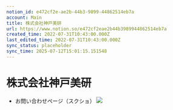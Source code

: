 ```yaml
---
notion_id: e472cf2e-ae2b-44b3-9899-44862514eb7a
account: Main
title: 株式会社神戸美研
url: https://www.notion.so/e472cf2eae2b44b3989944862514eb7a
created_time: 2022-07-31T10:43:00.000Z
last_edited_time: 2022-07-31T10:43:00.000Z
sync_status: placeholder
sync_time: 2025-07-12T15:01:15.151548
---
```

# 株式会社神戸美研

- お問い合わせページ（スクショ）
![](https://prod-files-secure.s3.us-west-2.amazonaws.com/736adce6-a3a4-4a64-9f74-d9aa055c96d2/a036b15a-c41c-4a2e-80dd-176b982a2501/Untitled.png?X-Amz-Algorithm=AWS4-HMAC-SHA256&X-Amz-Content-Sha256=UNSIGNED-PAYLOAD&X-Amz-Credential=ASIAZI2LB4666UV4N755%2F20250719%2Fus-west-2%2Fs3%2Faws4_request&X-Amz-Date=20250719T053118Z&X-Amz-Expires=3600&X-Amz-Security-Token=IQoJb3JpZ2luX2VjEIT%2F%2F%2F%2F%2F%2F%2F%2F%2F%2FwEaCXVzLXdlc3QtMiJHMEUCIELuzgJmRoRxsX4%2FCMFRblyLmoD9k%2FZErLZvsb%2BPO6khAiEA8%2BD4ZrA13NAdC06HCNK1TJPBDUVAizruMnh70L%2BEk0gqiAQInf%2F%2F%2F%2F%2F%2F%2F%2F%2F%2FARAAGgw2Mzc0MjMxODM4MDUiDJUK2an18uM8Wyt97SrcA2guivzjmte41ONGmBwHN8qTWthE1%2Btdyf7wNllnnUNi6bbY7hp0EoW9XJKr0xkXxWQ%2B5Tnr4CLA1V4eZRRNVCkYffPoOcum6Nyv%2FllcfZFu%2F1VW7UEYpHb%2FMoK7eev62oEbcZCVWEo4oRV7A884Ib2vIXaKMyotvYh%2B6533ohBETs2uLOqc8hO%2BzRhR0M8lSBtgHHhInwKQ%2Bxobn9W8tJeHsiw96Uejk63905iUfMAh97yGWWlTWGLDVgFNtyjUslHdSL4OfmA%2B8YpURI57CMQbxQAmbqqEZYtc%2FPjWWoewxd%2BztgvxsDw6XBJtlD2n92kZuUDZRCeFK2ccdH96ivHQNf29CIA3TW1XlvDKF1Q4dU7%2Fm%2FBSBY8YQ4Vm8UIu3sB5GuROWmmEjFzmFeBGrBewW4RWs1uMF4UWpZdPwHaBGR6rDUpALpJh8HCZqqcVH6C7NPBBCAmkyRxAmgOXLFzWWUPRViG3o0zGjf6Y%2BL0Aymc%2FhpAEMJ5gObUjooCXBZSGE2LdOjQLXqzWIr03n3Sw355zSaXKekzTNFN1sD%2Fmne097F0yTmpfDchlCra4Haq%2FHTDETdbhU%2F3EJ2kkVrfzl8D4Hcjva8JXK9meH6qcQYdw1JCK7%2Fyis3gPMPyq7MMGOqUBvd1K%2FSGjTVAtUnoMu%2BA22FkOsqV7xMJx80S6TVKtvwBgxEj%2Bd9femBTfI9YmxMRJ35BWk%2FNzDueq0SEZo085n%2FMDm9zyQlubaXTTeHsCUsalt3t2%2BnVVg%2B7to5ZGVWF0WSG%2Fct84AAMLsefZgPHxpZpgNc9ihP8I3CaoLpgvUj6DJJvP8FmZ9uKzLYIzUEi1lk31E9Iful3gRHG4yjrnCOSzEpKm&X-Amz-Signature=aff4ec949d7d8b9344f3042154bc9bec2317535d8c76500f3cefd68421f58584&X-Amz-SignedHeaders=host&x-amz-checksum-mode=ENABLED&x-id=GetObject)